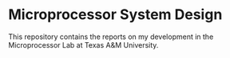 # Microprocessor System Design

This repository contains the reports on my development in the Microprocessor Lab at Texas A&M University.

